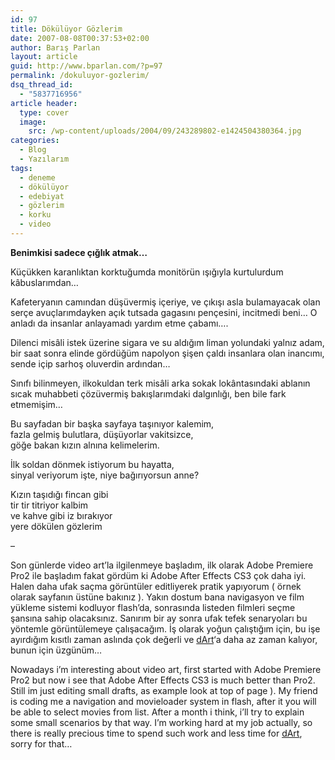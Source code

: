 ```yaml
---
id: 97
title: Dökülüyor Gözlerim
date: 2007-08-08T00:37:53+02:00
author: Barış Parlan
layout: article
guid: http://www.bparlan.com/?p=97
permalink: /dokuluyor-gozlerim/
dsq_thread_id:
  - "5837716956"
article header:
  type: cover
  image:
    src: /wp-content/uploads/2004/09/243289802-e1424504380364.jpg
categories:
  - Blog
  - Yazılarım
tags:
  - deneme
  - dökülüyor
  - edebiyat
  - gözlerim
  - korku
  - video
---
```


**Benimkisi sadece çığlık atmak&#8230;**

Küçükken karanlıktan korktuğumda monitörün ışığıyla kurtulurdum kâbuslarımdan&#8230;

Kafeteryanın camından düşüvermiş içeriye, ve çıkışı asla bulamayacak olan serçe avuçlarımdayken açık tutsada gagasını pençesini, incitmedi beni&#8230; O anladı da insanlar anlayamadı yardım etme çabamı&#8230;.

Dilenci misâli istek üzerine sigara ve su aldığım liman yolundaki yalnız adam, bir saat sonra elinde gördüğüm napolyon şişen çaldı insanlara olan inancımı, sende içip sarhoş oluverdin ardından&#8230;

Sınıfı bilinmeyen, ilkokuldan terk misâli arka sokak lokântasındaki ablanın sıcak muhabbeti çözüvermiş bakışlarımdaki dalgınlığı, ben bile fark etmemişim&#8230;

Bu sayfadan bir başka sayfaya taşınıyor kalemim,  
fazla gelmiş bulutlara, düşüyorlar vakitsizce,  
göğe bakan kızın alnına kelimelerim.

İlk soldan dönmek istiyorum bu hayatta,  
sinyal veriyorum işte, niye bağırıyorsun anne?

Kızın taşıdığı fincan gibi  
tir tir titriyor kalbim  
ve kahve gibi iz bırakıyor  
yere dökülen gözlerim

&#8211;

Son günlerde video art&#8217;la ilgilenmeye başladım, ilk olarak Adobe Premiere Pro2 ile başladım fakat gördüm ki Adobe After Effects CS3 çok daha iyi. Halen daha ufak saçma görüntüler editliyerek pratik yapıyorum ( örnek olarak sayfanın üstüne bakınız ). Yakın dostum bana navigasyon ve film yükleme sistemi kodluyor flash&#8217;da, sonrasında listeden filmleri seçme şansına sahip olacaksınız. Sanırım bir ay sonra ufak tefek senaryoları bu yöntemle görüntülemeye çalışacağım. İş olarak yoğun çalıştığım için, bu işe ayırdığım kısıtlı zaman aslında çok değerli ve <a title="siyah.dArt" href="http://siyah.deviantart.com" target="_blank">dArt</a>&#8216;a daha az zaman kalıyor, bunun için üzgünüm&#8230;

Nowadays i&#8217;m interesting about video art, first started with Adobe Premiere Pro2 but now i see that Adobe After Effects CS3 is much better than Pro2. Still im just editing small drafts, as example look at top of page ). My friend is coding me a navigation and movieloader system in flash, after it you will be able to select movies from list. After a month i think, i&#8217;ll try to explain some small scenarios by that way. I&#8217;m working hard at my job actually, so there is really precious time to spend such work and less time for <a title="siyah.dArt" href="http://siyah.deviantart.com" target="_blank">dArt</a>, sorry for that&#8230;
